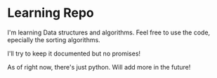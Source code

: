 # Learning Repo

I'm learning Data structures and algorithms. Feel free to use the code, epecially the sorting algorithms.

I'll try to keep it documented but no promises!

As of right now, there's just python. Will add more in the future!

